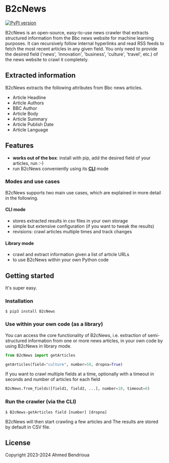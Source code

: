 # **B2cNews** #

[![PyPI version](https://img.shields.io/pypi/v/B2cNews.svg)](https://pypi.org/project/B2cNews/)

B2cNews is an open-source, easy-to-use news crawler that extracts structured information from the Bbc news website for machine learning purposes. It can recursively follow internal hyperlinks and read RSS feeds to fetch the most recent articles in any given field. You only need to provide the desired field ('news', 'innovation', 'business', 'culture', 'travel', etc.) of the news website to crawl it completely.

## Extracted information
B2cNews extracts the following attributes from Bbc news articles.
* Article Headline
* Article Authors
* BBC Author
* Article Body
* Article Summary
* Article Publish Date
* Article Language

## Features
* **works out of the box**: install with pip, add the desired field of your articles, run :-)
* run B2cNews conveniently using its [**CLI**](#run-the-crawler-via-the-cli) mode

### Modes and use cases
B2cNews supports two main use cases, which are explained in more detail in the following.

#### CLI mode
* stores extracted results in csv files in your own storage
* simple but extensive configuration (if you want to tweak the results)
* revisions: crawl articles multiple times and track changes

#### Library mode
* crawl and extract information given a list of article URLs
* to use B2cNews within your own Python code

## Getting started
It's super easy.

### Installation
```
$ pip3 install B2cNews
```

### Use within your own code (as a library)
You can access the core functionality of B2cNews, i.e. extraction of semi-structured information from one or more news articles, in your own code by using B2cNews in library mode.

```python
from B2cNews import getArticles

getArticles(field="culture", number=50, dropna=True)
```

If you want to crawl multiple fields at a time, optionally with a timeout in seconds and number of articles for each field
```python
B2cNews.from_fields([field1, field2, ...], number=10, timeout=6)
```

### Run the crawler (via the CLI)

```
$ B2cNews-getArticles field [number] [dropna]
```

B2cNews will then start crawling a few articles and The results are stored by default in CSV file.

## License

Copyright 2023-2024 Ahmed Bendrioua